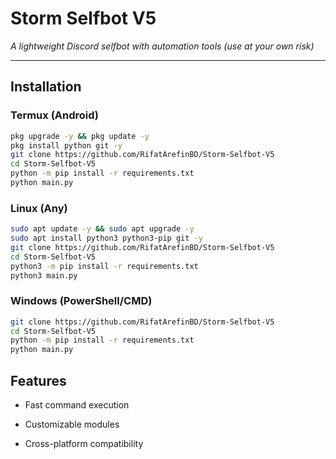 # Storm Selfbot V5  
*A lightweight Discord selfbot with automation tools (use at your own risk)*  

---

## **Installation**  

### **Termux (Android)**  
```bash
pkg upgrade -y && pkg update -y  
pkg install python git -y  
git clone https://github.com/RifatArefinBD/Storm-Selfbot-V5  
cd Storm-Selfbot-V5  
python -m pip install -r requirements.txt  
python main.py
```

### **Linux (Any)**
```bash
sudo apt update -y && sudo apt upgrade -y  
sudo apt install python3 python3-pip git -y  
git clone https://github.com/RifatArefinBD/Storm-Selfbot-V5  
cd Storm-Selfbot-V5  
python3 -m pip install -r requirements.txt  
python3 main.py
```

### **Windows (PowerShell/CMD)**
```bash
git clone https://github.com/RifatArefinBD/Storm-Selfbot-V5  
cd Storm-Selfbot-V5  
python -m pip install -r requirements.txt  
python main.py
```

## **Features**
* Fast command execution

* Customizable modules

* Cross-platform compatibility
